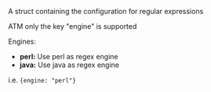A struct containing the configuration for regular expressions

ATM only the key "engine" is supported

Engines:

- **perl:** Use perl as regex engine
- **java:** Use java as regex engine

i.e. `{engine: "perl"}`